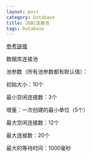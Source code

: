 ```yaml
---
layout: post
category: Database
title: JDBC连接池
tags: Database
---
```

[参考链接](http://blog.csdn.net/dzy21/article/details/51952138)

数据库连接池

池参数（所有池参数都有默认值）：

初始大小：10个

最小空闲连接数：3个

增量：一次创建的最小单位（5个）

最大空闲连接数：12个

最大连接数：20个

最大的等待时间：1000毫秒

